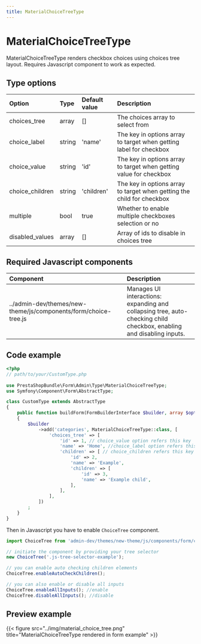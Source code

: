 ```yaml
---
title: MaterialChoiceTreeType
---
```


# MaterialChoiceTreeType

MaterialChoiceTreeType renders checkbox choices using choices tree layout. Requires Javascript component to work as expected.

## Type options

| Option          | Type   | Default value | Description                                                            |
|:----------------|:-------|:--------------|:-----------------------------------------------------------------------|
| choices_tree    | array  | []            | The choices array to select from                                       |
| choice_label    | string | 'name'        | The key in options array to target when getting label for checkbox     |
| choice_value    | string | 'id'          | The key in options array to target when getting value for checkbox     |
| choice_children | string | 'children'    | The key in options array to target when getting the child for checkbox |
| multiple        | bool   | true          | Whether to enable multiple checkboxes selection or no                  |
| disabled_values | array  | []            | Array of ids to disable in choices tree                                |

## Required Javascript components
| Component                                                       | Description                                                                                                          |
|:----------------------------------------------------------------|:---------------------------------------------------------------------------------------------------------------------|
| ../admin-dev/themes/new-theme/js/components/form/choice-tree.js | Manages UI interactions: expanding and collapsing tree, auto-checking child checkbox, enabling and disabling inputs. |

## Code example

```php
<?php
// path/to/your/CustomType.php
    
use PrestaShopBundle\Form\Admin\Type\MaterialChoiceTreeType;
use Symfony\Component\Form\AbstractType;

class CustomType extends AbstractType
{
    public function buildForm(FormBuilderInterface $builder, array $options)
    {
        $builder
            ->add('categories', MaterialChoiceTreeType::class, [
                'choices_tree' => [
                    'id' => 1, // choice_value option refers this key
                    'name' => 'Home', //choice_label option refers this key
                    'children' => [ // choice_children refers this key
                        'id' => 2,
                        'name' => 'Example',
                        'children' => [
                            'id' => 3,
                            'name' => 'Example child',
                        ],
                    ],
                ],
            ])
        ;
    }
}
```
Then in Javascript you have to enable `ChoiceTree` component.

```javascript
import ChoiceTree from 'admin-dev/themes/new-theme/js/components/form/choice-tree';

// initiate the component by providing your tree selector
new ChoiceTree('.js-tree-selector-example');

// you can enable auto checking children elements
ChoiceTree.enableAutoCheckChildren();

// you can also enable or disable all inputs
ChoiceTree.enableAllInputs(); //enable
ChoiceTree.disableAllInputs(); //disable

```

## Preview example

{{< figure src="../img/material_choice_tree.png" title="MaterialChoiceTreeType rendered in form example" >}}
